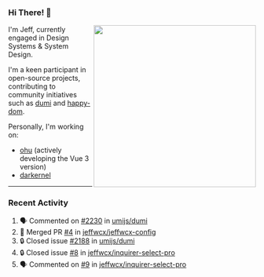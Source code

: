 ### Hi There! 👋

[<img src="https://github-contribution-stats.vercel.app/api/?username=jeffwcx" align="right" width="330" />](https://github.com/jeffwcx)

I'm Jeff, currently engaged in Design Systems & System Design.

I'm a keen participant in open-source projects, contributing to community initiatives such as [dumi](https://github.com/umijs/dumi) and [happy-dom](https://github.com/capricorn86/happy-dom).

Personally, I'm working on: 
+ [ohu](https://github.com/jeffwcx/ohu-mobile) (actively developing the Vue 3 version)
+ [darkernel](https://github.com/darkernel)


----

### Recent Activity

<!--START_SECTION:activity-->
1. 🗣 Commented on [#2230](https://github.com/umijs/dumi/issues/2230#issuecomment-2513800352) in [umijs/dumi](https://github.com/umijs/dumi)
2. 🎉 Merged PR [#4](https://github.com/jeffwcx/jeffwcx-config/pull/4) in [jeffwcx/jeffwcx-config](https://github.com/jeffwcx/jeffwcx-config)
3. 🔒 Closed issue [#2188](https://github.com/umijs/dumi/issues/2188) in [umijs/dumi](https://github.com/umijs/dumi)
4. 🔒 Closed issue [#8](https://github.com/jeffwcx/inquirer-select-pro/issues/8) in [jeffwcx/inquirer-select-pro](https://github.com/jeffwcx/inquirer-select-pro)
5. 🗣 Commented on [#9](https://github.com/jeffwcx/inquirer-select-pro/issues/9#issuecomment-2445139470) in [jeffwcx/inquirer-select-pro](https://github.com/jeffwcx/inquirer-select-pro)
<!--END_SECTION:activity-->
